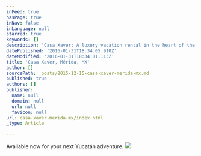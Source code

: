```yaml
---
inFeed: true
hasPage: true
inNav: false
inLanguage: null
starred: true
keywords: []
description: 'Casa Xaver: A luxury vacation rental in the heart of the vibrant Yucatán capital'
datePublished: '2016-01-31T18:34:05.910Z'
dateModified: '2016-01-31T18:34:01.113Z'
title: 'Casa Xaver, Mérida, MX'
author: []
sourcePath: _posts/2015-12-15-casa-xaver-merida-mx.md
published: true
authors: []
publisher:
  name: null
  domain: null
  url: null
  favicon: null
url: casa-xaver-merida-mx/index.html
_type: Article

---
```

Available now for your next Yucatán adventure.
![](https://the-grid-user-content.s3-us-west-2.amazonaws.com/c531ea95-f86c-48fd-bae8-458f26a18457.png)